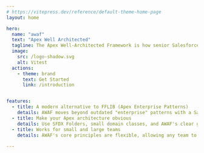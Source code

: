 ```yaml
---
# https://vitepress.dev/reference/default-theme-home-page
layout: home

hero:
  name: "awaf"
  text: "Apex Well Architected"
  tagline: The Apex Well-Architected Framework is how senior Salesforce developers scale their codebases with modern design patterns.
  image:
    src: /logo-shadow.svg
    alt: Vitest
  actions:
    - theme: brand
      text: Get Started
      link: /introduction


features:
  - title: A modern alternative to FFLIB (Apex Enterprise Patterns)
    details: AWAF moves beyond outdated "enterprise" patterns with a Salesforce-first approach that prioritizes guiding principles over arbitrary layers.
  - title: Make your Apex architecture obvious
    details: Use SFDX Folders, small domain classes, and AWAF's clear guidelines for structuring business logic. This makes your codebase's intent instantly obvious, simplifying navigation, understanding, and maintenance.
  - title: Works for small and large teams
    details: AWAF's core principles are flexible, allowing any team to progressively adopt practices that make sense for their specific org complexity and codebase maturity.
  
---
```

